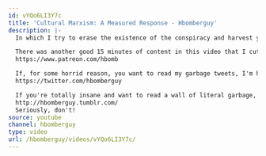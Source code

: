 ```yaml
---
id: vYQo6LI3Y7c
title: 'Cultural Marxism: A Measured Response - Hbomberguy'
description: |-
  In which I try to erase the existence of the conspiracy and harvest your bodily energies for the dark gods Kultmarx and Marcuse.

  There was another good 15 minutes of content in this video that I cut out for the sake of not being ridiculously long. The best of that stuff, and other bits and pieces of future videos, are available to folks who donate $2 or more on Patreon:
  https://www.patreon.com/hbomb

  If, for some horrid reason, you want to read my garbage tweets, I'm here:
  https://twitter.com/hbomberguy

  If you're totally insane and want to read a wall of literal garbage, you still won't want to click this link:
  http://hbomberguy.tumblr.com/
  Seriously, don't!
source: youtube
channel: hbomberguy
type: video
url: /hbomberguy/videos/vYQo6LI3Y7c/
---
```

